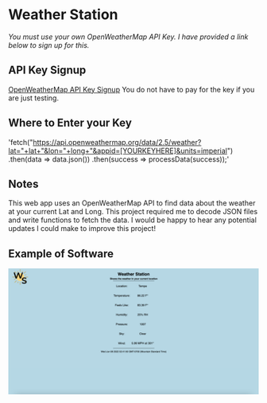# Weather Station

*You must use your own OpenWeatherMap API Key. I have provided a link below to sign up for this.*

## API Key Signup
[OpenWeatherMap API Key Signup](https://openweathermap.org/price)
You do not have to pay for the key if you are just testing.

## Where to Enter your Key
'fetch("https://api.openweathermap.org/data/2.5/weather?lat="+lat+"&lon="+long+"&appid=[YOURKEYHERE]&units=imperial")
.then(data => data.json())
.then(success => processData(success));'

## Notes
This web app uses an OpenWeatherMap API to find data about the weather at your current Lat and Long. This project required me to decode JSON files and write functions to fetch the data. I would be happy to hear any potential updates I could make to improve this project! 

## Example of Software

![Software Logo](example.png)